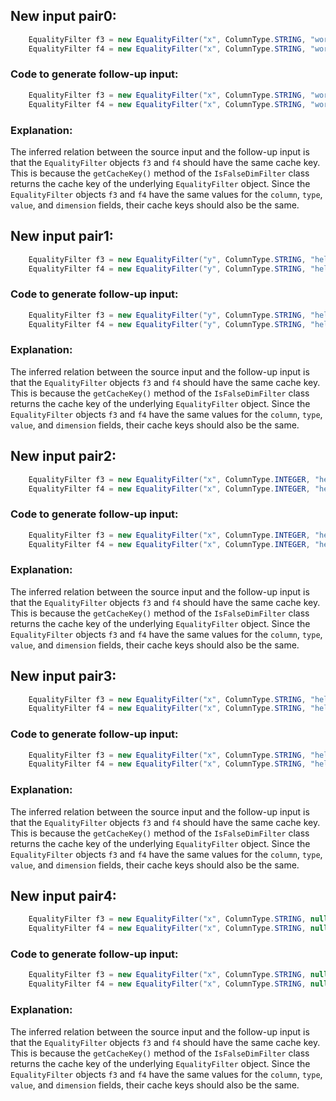 ## New input pair0:
```java
    EqualityFilter f3 = new EqualityFilter("x", ColumnType.STRING, "world", null);
    EqualityFilter f4 = new EqualityFilter("x", ColumnType.STRING, "world", null);
```
### Code to generate follow-up input:
```java
    EqualityFilter f3 = new EqualityFilter("x", ColumnType.STRING, "world", null);
    EqualityFilter f4 = new EqualityFilter("x", ColumnType.STRING, "world", null);
```
### Explanation:
The inferred relation between the source input and the follow-up input is that the `EqualityFilter` objects `f3` and `f4` should have the same cache key. This is because the `getCacheKey()` method of the `IsFalseDimFilter` class returns the cache key of the underlying `EqualityFilter` object. Since the `EqualityFilter` objects `f3` and `f4` have the same values for the `column`, `type`, `value`, and `dimension` fields, their cache keys should also be the same.

## New input pair1:
```java
    EqualityFilter f3 = new EqualityFilter("y", ColumnType.STRING, "hello", null);
    EqualityFilter f4 = new EqualityFilter("y", ColumnType.STRING, "hello", null);
```
### Code to generate follow-up input:
```java
    EqualityFilter f3 = new EqualityFilter("y", ColumnType.STRING, "hello", null);
    EqualityFilter f4 = new EqualityFilter("y", ColumnType.STRING, "hello", null);
```
### Explanation:
The inferred relation between the source input and the follow-up input is that the `EqualityFilter` objects `f3` and `f4` should have the same cache key. This is because the `getCacheKey()` method of the `IsFalseDimFilter` class returns the cache key of the underlying `EqualityFilter` object. Since the `EqualityFilter` objects `f3` and `f4` have the same values for the `column`, `type`, `value`, and `dimension` fields, their cache keys should also be the same.

## New input pair2:
```java
    EqualityFilter f3 = new EqualityFilter("x", ColumnType.INTEGER, "hello", null);
    EqualityFilter f4 = new EqualityFilter("x", ColumnType.INTEGER, "hello", null);
```
### Code to generate follow-up input:
```java
    EqualityFilter f3 = new EqualityFilter("x", ColumnType.INTEGER, "hello", null);
    EqualityFilter f4 = new EqualityFilter("x", ColumnType.INTEGER, "hello", null);
```
### Explanation:
The inferred relation between the source input and the follow-up input is that the `EqualityFilter` objects `f3` and `f4` should have the same cache key. This is because the `getCacheKey()` method of the `IsFalseDimFilter` class returns the cache key of the underlying `EqualityFilter` object. Since the `EqualityFilter` objects `f3` and `f4` have the same values for the `column`, `type`, `value`, and `dimension` fields, their cache keys should also be the same.

## New input pair3:
```java
    EqualityFilter f3 = new EqualityFilter("x", ColumnType.STRING, "hello", "world");
    EqualityFilter f4 = new EqualityFilter("x", ColumnType.STRING, "hello", "world");
```
### Code to generate follow-up input:
```java
    EqualityFilter f3 = new EqualityFilter("x", ColumnType.STRING, "hello", "world");
    EqualityFilter f4 = new EqualityFilter("x", ColumnType.STRING, "hello", "world");
```
### Explanation:
The inferred relation between the source input and the follow-up input is that the `EqualityFilter` objects `f3` and `f4` should have the same cache key. This is because the `getCacheKey()` method of the `IsFalseDimFilter` class returns the cache key of the underlying `EqualityFilter` object. Since the `EqualityFilter` objects `f3` and `f4` have the same values for the `column`, `type`, `value`, and `dimension` fields, their cache keys should also be the same.

## New input pair4:
```java
    EqualityFilter f3 = new EqualityFilter("x", ColumnType.STRING, null, null);
    EqualityFilter f4 = new EqualityFilter("x", ColumnType.STRING, null, null);
```
### Code to generate follow-up input:
```java
    EqualityFilter f3 = new EqualityFilter("x", ColumnType.STRING, null, null);
    EqualityFilter f4 = new EqualityFilter("x", ColumnType.STRING, null, null);
```
### Explanation:
The inferred relation between the source input and the follow-up input is that the `EqualityFilter` objects `f3` and `f4` should have the same cache key. This is because the `getCacheKey()` method of the `IsFalseDimFilter` class returns the cache key of the underlying `EqualityFilter` object. Since the `EqualityFilter` objects `f3` and `f4` have the same values for the `column`, `type`, `value`, and `dimension` fields, their cache keys should also be the same.
